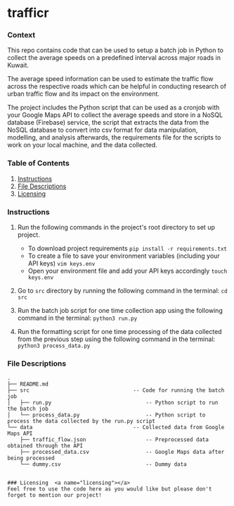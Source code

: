 # trafficr

### Context

This repo contains code that can be used to setup a batch job in Python to collect the average speeds on a predefined interval across major roads in Kuwait. 

The average speed information can be used to estimate the traffic flow across the respective roads which can be helpful in conducting research of urban traffic flow and its impact on the environment.

The project includes the Python script that can be used as a cronjob with your Google Maps API to collect the average speeds and store in a NoSQL database (Firebase) service, the script that extracts the data from the NoSQL database to convert into csv format for data manipulation, modelling, and analysis afterwards, the requirements file for the scripts to work on your local machine, and the data collected.

### Table of Contents

1. [Instructions](#instructions)
2. [File Descriptions](#files)
3. [Licensing](#licensing)

### Instructions  <a name="installation"></a>
1. Run the following commands in the project's root directory to set up project.

    - To download project requirements
        `pip install -r requirements.txt`
    - To create a file to save your environment variables (including your API keys)
        `vim keys.env`
    - Open your environment file and add your API keys accordingly
        `touch keys.env`

2. Go to `src` directory by running the following command in the terminal: `cd src`

3. Run the batch job script for one time collection app using the following command in the terminal: `python3 run.py`

4. Run the formatting script for one time processing of the data collected from the previous step using the following command in the terminal: `python3 process_data.py`

### File Descriptions  <a name="files"></a>

```
.
├── README.md
├── src                                 -- Code for running the batch job
│   ├── run.py                              -- Python script to run the batch job
│   └── process_data.py                     -- Python script to process the data collected by the run.py script
└── data                                -- Collected data from Google Maps API
    ├── traffic_flow.json                   -- Preprocessed data obtained through the API
    ├── processed_data.csv                  -- Google Maps data after being processed
    └── dummy.csv                           -- Dummy data


### Licensing  <a name="licensing"></a>
Feel free to use the code here as you would like but please don't forget to mention our project!

